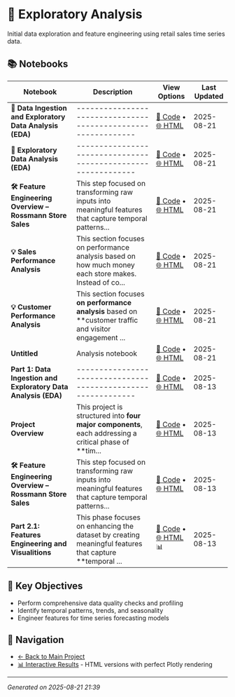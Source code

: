 # 🧭 Exploratory Analysis

Initial data exploration and feature engineering using retail sales time series data.

## 📚 Notebooks

| Notebook | Description | View Options | Last Updated |
|----------|-------------|--------------|--------------|
| **🧭 Data Ingestion and Exploratory Data Analysis (EDA)** | ------------------------------------------------------------- | [📓 Code](notebooks/exploratory_analysis/01_data_ingestion_eda.ipynb) • [🌐 HTML](docs/01_data_ingestion_eda.html) | 2025-08-21 |
| **🧪 Exploratory Data Analysis (EDA)** | ------------------------------------------------------------- | [📓 Code](notebooks/exploratory_analysis/01_feat_engineering_eda.ipynb) • [🌐 HTML](docs/01_feat_engineering_eda.html) | 2025-08-21 |
| **🛠️ Feature Engineering Overview – Rossmann Store Sales** | This step focused on transforming raw inputs into meaningful features that capture temporal patterns... | [📓 Code](notebooks/exploratory_analysis/01_feature_engineering.ipynb) • [🌐 HTML](docs/01_feature_engineering.html) | 2025-08-21 |
| **💡 Sales Performance Analysis** | This section focuses on performance analysis based on how much money each store makes. Instead of co... | [📓 Code](notebooks/exploratory_analysis/01_store_perf_analysis.ipynb) • [🌐 HTML](docs/01_store_perf_analysis.html) | 2025-08-21 |
| **💡 Customer Performance Analysis** | This section focuses **on performance analysis** based on **customer traffic and visitor engagement ... | [📓 Code](notebooks/exploratory_analysis/02_store_perf_analysis.ipynb) • [🌐 HTML](docs/02_store_perf_analysis.html) | 2025-08-21 |
| **Untitled** | Analysis notebook | [📓 Code](notebooks/exploratory_analysis/Untitled.ipynb) • [🌐 HTML](docs/Untitled.html) | 2025-08-21 |
| **Part 1: Data Ingestion and Exploratory Data Analysis (EDA)** | ------------------------------------------------------------- | [📓 Code](notebooks/exploratory_analysis/data_ingestion_eda.ipynb) • [🌐 HTML](docs/data_ingestion_eda.html) | 2025-08-13 |
| **Project Overview** | This project is structured into **four major components**, each addressing a critical phase of **tim... | [📓 Code](notebooks/exploratory_analysis/eda_feat_engineering.ipynb) • [🌐 HTML](docs/eda_feat_engineering.html) | 2025-08-13 |
| **🛠️ Feature Engineering Overview – Rossmann Store Sales** | This step focused on transforming raw inputs into meaningful features that capture temporal patterns... | [📓 Code](notebooks/exploratory_analysis/feature_engineering.ipynb) • [🌐 HTML](docs/feature_engineering.html) | 2025-08-13 |
| **Part 2.1: Features Engineering and Visualitions** | This phase focuses on enhancing the dataset by creating meaningful features that capture **temporal ... | [📓 Code](notebooks/exploratory_analysis/trends_impact_analysis.ipynb) • [🌐 HTML](docs/trends_impact_analysis.html) 📊 | 2025-08-13 |

## 🎯 Key Objectives

- Perform comprehensive data quality checks and profiling
- Identify temporal patterns, trends, and seasonality
- Engineer features for time series forecasting models

## 🔗 Navigation

- [← Back to Main Project](../README.md)
- [📊 Interactive Results](../docs/) - HTML versions with perfect Plotly rendering

---
*Generated on 2025-08-21 21:39*